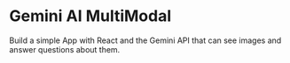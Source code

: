 # Gemini AI MultiModal

Build a simple App with React and the Gemini API that can see images and answer questions about them.
